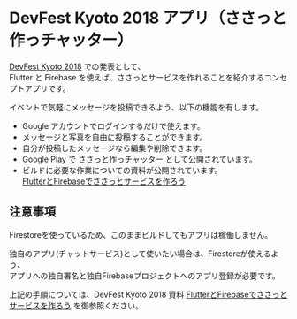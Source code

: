 # DevFest Kyoto 2018 アプリ（ささっと作っチャッター）

[DevFest Kyoto 2018](https://gdgkyoto.connpass.com/event/99527/) での発表として、  
Flutter と Firebase を使えば、ささっとサービスを作れることを紹介するコンセプトアプリです。

イベントで気軽にメッセージを投稿できるよう、以下の機能を有します。
* Google アカウントでログインするだけで使えます。
* メッセージと写真を自由に投稿することができます。
* 自分が投稿したメッセージなら編集や削除できます。
* Google Play で [ささっと作っチャッター](https://play.google.com/store/apps/details?id=app.cchlab.flutter.android.devfest2018) として公開されています。
* ビルドに必要な作業についての資料が公開されています。  
[FlutterとFirebaseでささっとサービスを作ろう](https://drive.google.com/open?id=1P5MGdy1XozBugQcSJx954zyrlRfz7d-M)

## 注意事項

Firestoreを使っているため、このままビルドしてもアプリは稼働しません。

独自のアプリ(チャットサービス)として使いたい場合は、Firestoreが使えるよう、  
アプリへの独自署名と独自Firebaseプロジェクトへのアプリ登録が必要です。

上記の手順については、DevFest Kyoto 2018 資料 [FlutterとFirebaseでささっとサービスを作ろう](https://drive.google.com/open?id=1P5MGdy1XozBugQcSJx954zyrlRfz7d-M) を御参照ください。


